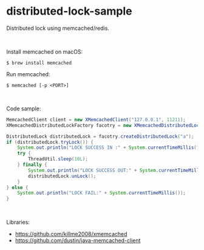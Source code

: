 # distributed-lock-sample

Distributed lock using memcached/redis.

<br>

Install memcached on macOS:
```shell
$ brew install memcached
```

Run memcached:
```shell
$ memcached [-p <PORT>]
```

<br>

Code sample:

```java
MemcachedClient client = new XMemcachedClient("127.0.0.1", 11211);
XMemcachedDistributedLockFactory facotry = new XMemcachedDistributedLockFactory(client);

DistributedLock distributedLock = facotry.createDistributedLock("a");
if (distributedLock.tryLock()) {
    System.out.println("LOCK SUCCESS IN :" + System.currentTimeMillis());
    try {
        ThreadUtil.sleep(10L);
    } finally {
        System.out.println("LOCK SUCCESS OUT:" + System.currentTimeMillis());
        distributedLock.unLock();
    }
} else {
    System.out.println("LOCK FAIL:" + System.currentTimeMillis());
}
```


<br>

Libraries:
* https://github.com/killme2008/xmemcached
* https://github.com/dustin/java-memcached-client


